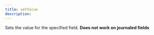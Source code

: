 ```yaml
---
title: setValue
description: 
---
```


Sets the value for the specified field.  **Does not work on journaled fields**